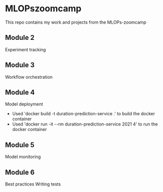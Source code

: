 # MLOPszoomcamp
This repo contains my work and projects from the MLOPs-zoomcamp
## Module 2
Experiment tracking

## Module 3
Workflow orchestration

## Module 4
Model deployment
- Used 'docker build -t duration-prediction-service .' to build the docker container
- Used 'docker run -it --rm duration-prediction-service 2021 4' to run the docker container

## Module 5
Model monitoring

## Module 6
Best practices
Writing tests
